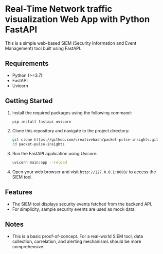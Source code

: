 # Real-Time Network traffic visualization Web App with Python FastAPI

This is a simple web-based SIEM (Security Information and Event Management) tool built using FastAPI.

## Requirements

- Python (>=3.7)
- FastAPI
- Uvicorn

## Getting Started

1. Install the required packages using the following command:

    ```bash
    pip install fastapi uvicorn
    ```

2. Clone this repository and navigate to the project directory:

    ```bash
    git clone https://github.com/creativebash/packet-pulse-insights.git
    cd packet-pulse-insights
    ```

3. Run the FastAPI application using Uvicorn:

    ```bash
    uvicorn main:app --reload
    ```

4. Open your web browser and visit `http://127.0.0.1:8000/` to access the SIEM tool.

## Features

- The SIEM tool displays security events fetched from the backend API.
- For simplicity, sample security events are used as mock data.

## Notes

- This is a basic proof-of-concept. For a real-world SIEM tool, data collection, correlation, and alerting mechanisms should be more comprehensive.
